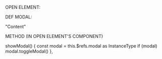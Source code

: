 OPEN ELEMENT:

<div @click="showModal"></div>

DEF MODAL:

<Modal ref="modal">
"Content"
</Modal>

METHOD (IN OPEN ELEMENT'S COMPONENT)

showModal() {
  const modal = this.$refs.modal as InstanceType<typeof Modal>
  if (modal) modal.toggleModal()
},